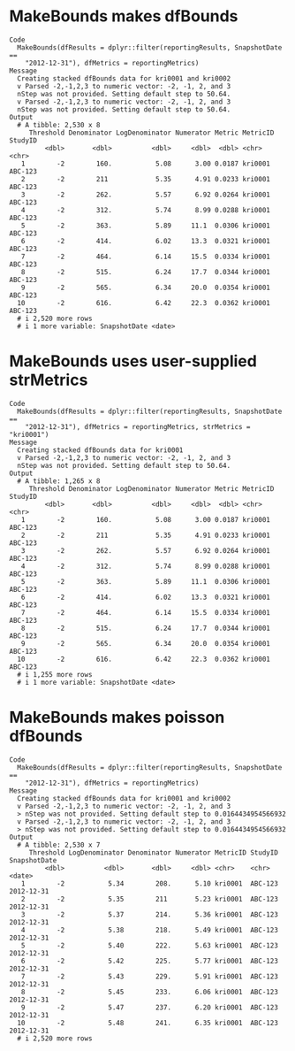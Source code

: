 # MakeBounds makes dfBounds

    Code
      MakeBounds(dfResults = dplyr::filter(reportingResults, SnapshotDate ==
        "2012-12-31"), dfMetrics = reportingMetrics)
    Message
      Creating stacked dfBounds data for kri0001 and kri0002
      v Parsed -2,-1,2,3 to numeric vector: -2, -1, 2, and 3
      nStep was not provided. Setting default step to 50.64.
      v Parsed -2,-1,2,3 to numeric vector: -2, -1, 2, and 3
      nStep was not provided. Setting default step to 50.64.
    Output
      # A tibble: 2,530 x 8
         Threshold Denominator LogDenominator Numerator Metric MetricID StudyID
             <dbl>       <dbl>          <dbl>     <dbl>  <dbl> <chr>    <chr>  
       1        -2        160.           5.08      3.00 0.0187 kri0001  ABC-123
       2        -2        211            5.35      4.91 0.0233 kri0001  ABC-123
       3        -2        262.           5.57      6.92 0.0264 kri0001  ABC-123
       4        -2        312.           5.74      8.99 0.0288 kri0001  ABC-123
       5        -2        363.           5.89     11.1  0.0306 kri0001  ABC-123
       6        -2        414.           6.02     13.3  0.0321 kri0001  ABC-123
       7        -2        464.           6.14     15.5  0.0334 kri0001  ABC-123
       8        -2        515.           6.24     17.7  0.0344 kri0001  ABC-123
       9        -2        565.           6.34     20.0  0.0354 kri0001  ABC-123
      10        -2        616.           6.42     22.3  0.0362 kri0001  ABC-123
      # i 2,520 more rows
      # i 1 more variable: SnapshotDate <date>

# MakeBounds uses user-supplied strMetrics

    Code
      MakeBounds(dfResults = dplyr::filter(reportingResults, SnapshotDate ==
        "2012-12-31"), dfMetrics = reportingMetrics, strMetrics = "kri0001")
    Message
      Creating stacked dfBounds data for kri0001
      v Parsed -2,-1,2,3 to numeric vector: -2, -1, 2, and 3
      nStep was not provided. Setting default step to 50.64.
    Output
      # A tibble: 1,265 x 8
         Threshold Denominator LogDenominator Numerator Metric MetricID StudyID
             <dbl>       <dbl>          <dbl>     <dbl>  <dbl> <chr>    <chr>  
       1        -2        160.           5.08      3.00 0.0187 kri0001  ABC-123
       2        -2        211            5.35      4.91 0.0233 kri0001  ABC-123
       3        -2        262.           5.57      6.92 0.0264 kri0001  ABC-123
       4        -2        312.           5.74      8.99 0.0288 kri0001  ABC-123
       5        -2        363.           5.89     11.1  0.0306 kri0001  ABC-123
       6        -2        414.           6.02     13.3  0.0321 kri0001  ABC-123
       7        -2        464.           6.14     15.5  0.0334 kri0001  ABC-123
       8        -2        515.           6.24     17.7  0.0344 kri0001  ABC-123
       9        -2        565.           6.34     20.0  0.0354 kri0001  ABC-123
      10        -2        616.           6.42     22.3  0.0362 kri0001  ABC-123
      # i 1,255 more rows
      # i 1 more variable: SnapshotDate <date>

# MakeBounds makes poisson dfBounds

    Code
      MakeBounds(dfResults = dplyr::filter(reportingResults, SnapshotDate ==
        "2012-12-31"), dfMetrics = reportingMetrics)
    Message
      Creating stacked dfBounds data for kri0001 and kri0002
      v Parsed -2,-1,2,3 to numeric vector: -2, -1, 2, and 3
      > nStep was not provided. Setting default step to 0.0164434954566932
      v Parsed -2,-1,2,3 to numeric vector: -2, -1, 2, and 3
      > nStep was not provided. Setting default step to 0.0164434954566932
    Output
      # A tibble: 2,530 x 7
         Threshold LogDenominator Denominator Numerator MetricID StudyID SnapshotDate
             <dbl>          <dbl>       <dbl>     <dbl> <chr>    <chr>   <date>      
       1        -2           5.34        208.      5.10 kri0001  ABC-123 2012-12-31  
       2        -2           5.35        211       5.23 kri0001  ABC-123 2012-12-31  
       3        -2           5.37        214.      5.36 kri0001  ABC-123 2012-12-31  
       4        -2           5.38        218.      5.49 kri0001  ABC-123 2012-12-31  
       5        -2           5.40        222.      5.63 kri0001  ABC-123 2012-12-31  
       6        -2           5.42        225.      5.77 kri0001  ABC-123 2012-12-31  
       7        -2           5.43        229.      5.91 kri0001  ABC-123 2012-12-31  
       8        -2           5.45        233.      6.06 kri0001  ABC-123 2012-12-31  
       9        -2           5.47        237.      6.20 kri0001  ABC-123 2012-12-31  
      10        -2           5.48        241.      6.35 kri0001  ABC-123 2012-12-31  
      # i 2,520 more rows

